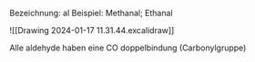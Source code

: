 
Bezeichnung: al
Beispiel: Methanal; Ethanal

![[Drawing 2024-01-17 11.31.44.excalidraw]]

Alle aldehyde haben eine CO doppelbindung (Carbonylgruppe)
